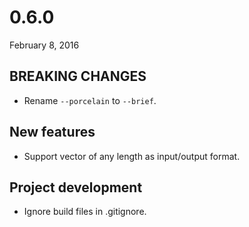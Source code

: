 # 0.6.0

February 8, 2016

## BREAKING CHANGES

- Rename `--porcelain` to `--brief`.

## New features

- Support vector of any length as input/output format.

## Project development

- Ignore build files in .gitignore.
